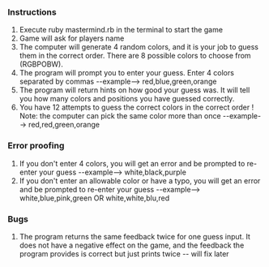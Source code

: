 ### Instructions
1. Execute ruby mastermind.rb in the terminal to start the game
2. Game will ask for players name
3. The computer will generate 4 random colors, and it is your job to guess them in the correct order. There are 8 possible colors to choose from    (RGBPOBW).
4. The program will prompt you to enter your guess. Enter 4 colors separated by commas --example-->  red,blue,green,orange
5. The program will return hints on how good your guess was. It will tell you how many colors and positions you have guessed correctly.
6. You have 12 attempts to guess the correct colors in the correct order ! Note: the computer can pick the same color more than once               --example-->  red,red,green,orange
### Error proofing
1. If you don't enter 4 colors, you will get an error and be prompted to re-enter your guess --example-->  white,black,purple
2. If you don't enter an allowable color or have a typo, you will get an error and be prompted to re-enter your guess 
    --example-->  white,blue,pink,green  OR  white,white,blu,red
### Bugs
1. The program returns the same feedback twice for one guess input. It does not have a negative effect on the game, and the feedback the program    provides is correct but just prints twice -- will fix later 